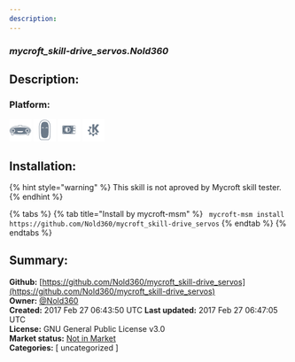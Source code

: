 ```yaml
---
description: 
---
```


### _mycroft_skill-drive_servos.Nold360_  
## Description:  
  
  
  
### Platform:  
 ![Mark I](../.gitbook/assets/mark-1-icon.png)  ![Mark II](../.gitbook/assets/mark-2-icon.png)  ![Picroft](../.gitbook/assets/picroft-icon.png)  ![plasmoid](../.gitbook/assets/kde.png)   
## Installation:  
{% hint style="warning" %}
This skill is not aproved by Mycroft skill tester.
{% endhint %}
    
{% tabs %}
{% tab title="Install by mycroft-msm" %}
``` mycroft-msm install https://github.com/Nold360/mycroft_skill-drive_servos```
{% endtab %}
  {% endtabs %}
    
## Summary:  
**Github:** [https://github.com/Nold360/mycroft_skill-drive_servos](https://github.com/Nold360/mycroft_skill-drive_servos)  
**Owner:** [@Nold360](https://github.com/Nold360)  
**Created:** 2017 Feb 27 06:43:50 UTC  **Last updated:** 2017 Feb 27 06:47:05 UTC  
**License:** GNU General Public License v3.0  
**Market status:** [Not in Market](https://market.mycroft.ai/skill/)  
**Categories:** [ uncategorized ]   

